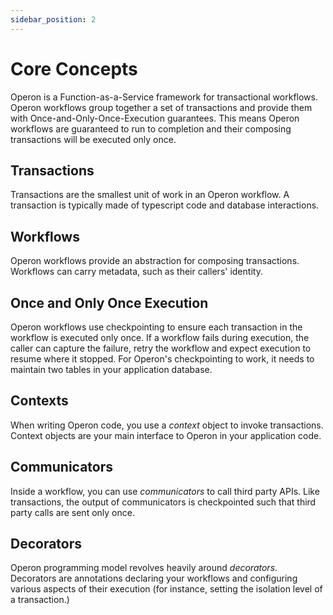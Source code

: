 ```yaml
---
sidebar_position: 2
---
```


# Core Concepts

Operon is a Function-as-a-Service framework for transactional workflows.
Operon workflows group together a set of transactions and provide them with Once-and-Only-Once-Execution guarantees.
This means Operon workflows are guaranteed to run to completion and their composing transactions will be executed only once.

## Transactions
Transactions are the smallest unit of work in an Operon workflow. A transaction is typically made of typescript code and database interactions.

## Workflows
Operon workflows provide an abstraction for composing transactions. Workflows can carry metadata, such as their callers' identity.

## Once and Only Once Execution
Operon workflows use checkpointing to ensure each transaction in the workflow is executed only once.
If a workflow fails during execution, the caller can capture the failure, retry the workflow and expect execution to resume where it stopped.
For Operon's checkpointing to work, it needs to maintain two tables in your application database.

## Contexts
When writing Operon code, you use a _context_ object to invoke transactions. Context objects are your main interface to Operon in your application code.

## Communicators
Inside a workflow, you can use _communicators_ to call third party APIs. Like transactions, the output of communicators is checkpointed such that third party calls are sent only once.

## Decorators
Operon programming model revolves heavily around _decorators_. Decorators are annotations declaring your workflows and configuring various aspects of their execution (for instance, setting the isolation level of a transaction.)
